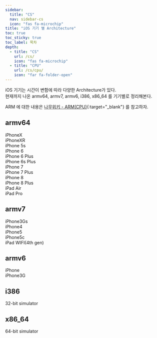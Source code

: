 ```yaml
---
sidebar:
  title: "CS"
  nav: sidebar-cs
  icon: "fas fa-microchip"
title: "iOS 기기 별 Architecture"
toc: true
toc_sticky: true
toc_label: 목차
depth: 
  - title: "CS"
    url: /cs/
    icon: "fas fa-microchip"
  - title: "CPU"
    url: /cs/cpu/
    icon: "far fa-folder-open"
---
```


iOS 기기는 시간이 변함에 따라 다양한 Architecture가 있다.  
현재까지 나온 armv64, armv7, armv6, i386, x86_64 를 기기별로 정리해본다.

ARM 에 대한 내용은 [<i class="fas fa-link"></i> 나무위키 - ARM(CPU)](https://namu.wiki/w/ARM(CPU)){:target="_blank"} 를 참고하자.

## armv64
iPhoneX  
iPhoneXR  
iPhone 5s  
iPhone 6  
iPhone 6 Plus  
iPhone 6s Plus  
iPhone 7  
iPhone 7 Plus  
iPhone 8  
iPhone 8 Plus  
iPad Air  
iPad Pro

## armv7
iPhone3Gs  
iPhone4  
iPhone5  
iPhone5c  
iPad WIFI(4th gen)

## armv6
iPhone  
iPhone3G

## i386
32-bit simulator

## x86_64
64-bit simulator
